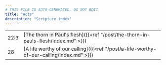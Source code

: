 ```yaml
---
# THIS FILE IS AUTO-GENERATED, DO NOT EDIT
title: "Acts"
description: "Scripture index"
---
```


|  |  |
| --- | --- |
| 22:3 | [The thorn in Paul's flesh]({{<ref "/post/the-thorn-in-pauls-flesh/index.md" >}}) |
| 28 | [A life worthy of our calling]({{<ref "/post/a-life-worthy-of-our-calling/index.md" >}}) |
